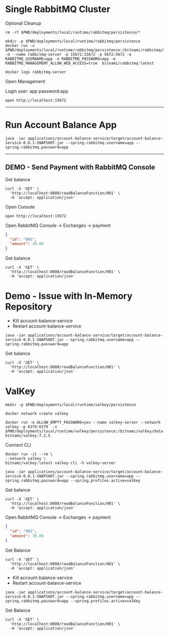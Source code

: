 # Single RabbitMQ Cluster

Optional Cleanup 

```shell
rm -rf $PWD/deployments/local/runtime/rabbitmq/persistence/*
```
```shell
mkdir -p $PWD/deployments/local/runtime/rabbitmq/persistence
docker run -v $PWD/deployments/local/runtime/rabbitmq/persistence:/bitnami/rabbitmq/mnesia -d --name rabbitmq-server -p 15672:15672 -p 5672:5672 -e RABBITMQ_USERNAME=app -e RABBITMQ_PASSWORD=app -e RABBITMQ_MANAGEMENT_ALLOW_WEB_ACCESS=true  bitnami/rabbitmq:latest
```


```shell
docker logs rabbitmq-server
```

Open Management


Login user: app password:app

```shell
open http://localhost:15672
```

------------------------------------------------
# Run Account Balance App

```shell
java -jar applications/account-balance-service/target/account-balance-service-0.0.1-SNAPSHOT.jar --spring.rabbitmq.username=app --spring.rabbitmq.password=app
```

------------------------------------------------
## DEMO - Send Payment with RabbitMQ Console


Get balance

```shell
curl -X 'GET' \
  'http://localhost:8080/readBalanceFunction/001' \
  -H 'accept: application/json'
```

Open Console

```shell
open http://localhost:15672
```

Open RabbitMQ Console -> Exchanges ->  payment 

```json
{
  "id": "001",
  "amount": 30.00
}
```

Get balance

```shell
curl -X 'GET' \
  'http://localhost:8080/readBalanceFunction/001' \
  -H 'accept: application/json'
```


# Demo - Issue with In-Memory Repository

- Kill account-balance-service
- Restart account-balance-service

```shell
java -jar applications/account-balance-service/target/account-balance-service-0.0.1-SNAPSHOT.jar --spring.rabbitmq.username=app --spring.rabbitmq.password=app
```

Get balance

```shell
curl -X 'GET' \
  'http://localhost:8080/readBalanceFunction/001' \
  -H 'accept: application/json'
```


# ValKey

```shell
mkdir -p $PWD/deployments/local/runtime/valkey/persistence
```

```shell
docker network create valkey
```

```shell
docker run -e ALLOW_EMPTY_PASSWORD=yes --name valkey-server --network valkey -p 6379:6379  -v $PWD/deployments/local/runtime/valkey/persistence:/bitnami/valkey/data bitnami/valkey:7.2.5
```

Connect CLI
```shell
docker run -it --rm \
--network valkey \
bitnami/valkey:latest valkey-cli -h valkey-server
```


```shell
java -jar applications/account-balance-service/target/account-balance-service-0.0.1-SNAPSHOT.jar --spring.rabbitmq.username=app --spring.rabbitmq.password=app --spring.profiles.active=valKey
```


Get balance

```shell
curl -X 'GET' \
  'http://localhost:8080/readBalanceFunction/001' \
  -H 'accept: application/json'
```


Open RabbitMQ Console -> Exchanges ->  payment

```json
{
  "id": "001",
  "amount": 30.00
}
```


Get Balance

```shell
curl -X 'GET' \
  'http://localhost:8080/readBalanceFunction/001' \
  -H 'accept: application/json'
```

- Kill account-balance-service
- Restart account-balance-service

```shell
java -jar applications/account-balance-service/target/account-balance-service-0.0.1-SNAPSHOT.jar --spring.rabbitmq.username=app --spring.rabbitmq.password=app --spring.profiles.active=valKey
```

Get Balance

```shell
curl -X 'GET' \
  'http://localhost:8080/readBalanceFunction/001' \
  -H 'accept: application/json'
```
